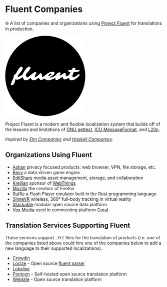 # Fluent Companies
🌐 A list of companies and organizations using [Project Fluent](https://projectfluent.org/) for translations in production. 

[![Project Fluent Logo](project-fluent-logo.png)](https://projectfluent.org/)

Project Fluent is a modern and flexible localization system that builds off of the lessons and limitations of [GNU gettext](https://github.com/projectfluent/fluent/wiki/Fluent-vs-gettext), [ICU MessageFormat](https://github.com/projectfluent/fluent/wiki/Fluent-and-ICU-MessageFormat), and [L20n](https://github.com/projectfluent/fluent/wiki/Fluent-and-L20n). 

*Inspired by [Elm Companies](https://github.com/jah2488/elm-companies) and [Haskell Companies](https://github.com/erkmos/haskell-companies).*

## Organizations Using Fluent

* [Astian](https://astian.org/) privacy focused products: web browser, VPN, file storage, etc.
* [Bevy](https://bevyengine.org/) a data-driven game engine
* [EditShare](https://editshare.com/) media asset management, storage, and collaboration
* [Krellian](https://krellian.com/) sponsor of [WebThings](https://webthings.io/)
* [Mozilla](https://www.mozilla.org/) the creators of Firefox
* [Ruffle](https://ruffle.rs/) a Flash Player emulator built in the Rust programming language
* [SlimeVR](https://slimevr.dev/) wireless, 360° full-body tracking in virtual reality 
* [Stackable](https://stackable.tech/) modular open source data platform
* [Vox Media](https://corp.voxmedia.com/) used in commenting platform [Coral](https://coralproject.net/)

## Translation Services Supporting Fluent

These services support `.ftl` files for the translation of products (i.e. one of the companies listed above could hire one of the companies below to add a new language to their supported localizations).

* [Crowdin](https://crowdin.com/)
* [Locize](https://locize.com/) - Open source [fluent parser](https://github.com/locize/fluent-translation-parser)
* [Lokalise](https://lokalise.com/)
* [Pontoon](https://github.com/mozilla/pontoon) - Self-hosted open source translation platform
* [Weblate](https://weblate.org/) - Open source translation platform
